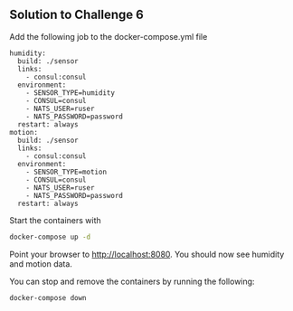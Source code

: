 ## Solution to Challenge 6

Add the following job to the docker-compose.yml file
```
humidity:
  build: ./sensor
  links:
    - consul:consul
  environment:
    - SENSOR_TYPE=humidity
    - CONSUL=consul
    - NATS_USER=ruser
    - NATS_PASSWORD=password
  restart: always
motion:
  build: ./sensor
  links:
    - consul:consul
  environment:
    - SENSOR_TYPE=motion
    - CONSUL=consul
    - NATS_USER=ruser
    - NATS_PASSWORD=password
  restart: always
```

Start the containers with
```sh
docker-compose up -d
```

Point your browser to [http://localhost:8080](). You should now see humidity and motion data.

You can stop and remove the containers by running the following:

```sh
docker-compose down
```
